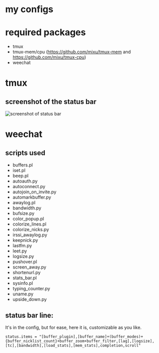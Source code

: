 # my configs

# required packages

- tmux
- tmux-mem/cpu (https://github.com/mixu/tmux-mem and https://github.com/mixu/tmux-cpu)
- weechat

# tmux

## screenshot of the status bar

![screenshot of status bar](https://i.imgur.com/IkUZY6N.png "screenshot")

# weechat

## scripts used

- buffers.pl
- iset.pl
- beep.pl
- autoauth.py
- autoconnect.py
- autojoin_on_invite.py
- automarkbuffer.py
- awaylog.pl
- bandwidth.py
- bufsize.py
- color_popup.pl
- colorize_lines.pl
- colorize_nicks.py
- irssi_awaylog.py
- keepnick.py
- lastfm.py
- leet.py
- logsize.py
- pushover.pl
- screen_away.py
- shortenurl.py
- stats_bar.pl
- sysinfo.pl
- typing_counter.py
- uname.py
- upside_down.py

## status bar line:

It's in the config, but for ease, here it is, customizable as you like.

`status.items = "[buffer_plugin],[buffer_name]+(buffer_modes)+{buffer_nicklist_count}+buffer_zoom+buffer_filter,[lag],[logsize],[tc],[bandwidth],[load_stats],[mem_stats],completion,scroll"`

